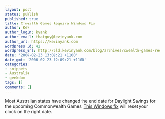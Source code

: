```yaml
---
layout: post
status: publish
published: true
title: C'wealth Games Require Windows Fix
author: Kev
author_login: kyank
author_email: thatguy@kevinyank.com
author_url: https://kevinyank.com
wordpress_id: 42
wordpress_url: http://old.kevinyank.com/blog/archives/cwealth-games-require-windows-fix/
date: '2006-02-23 13:09:21 +1100'
date_gmt: '2006-02-23 02:09:21 +1100'
categories:
- snippets
- Australia
- geekdom
tags: []
comments: []
---
```

<p>Most Australian states have changed the end date for Daylight Savings for the upcoming Commonwealth Games. <a href="http://www.microsoft.com/downloads/details.aspx?FamilyId=DDA845DE-9D70-487C-8F7C-093D4DFD1899">This Windows fix</a> will reset your clock on the right date.</p>
